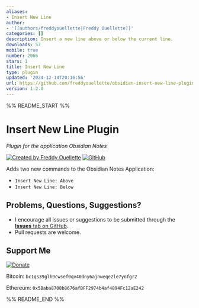 ```yaml
---
aliases:
- Insert New Line
author:
- '[[authors/freddyouellette|Freddy Ouellette]]'
categories: []
description: Insert a new line above or below the current line.
downloads: 57
mobile: true
number: 2066
stars: 1
title: Insert New Line
type: plugin
updated: '2024-12-14T20:16:56'
url: https://github.com/freddyouellette/obsidian-insert-new-line-plugin
version: 1.2.0
---
```


%% README_START %%

# Insert New Line Plugin
*Plugin for the application Obsidian Notes*

[![Created by Freddy Ouellette](https://img.shields.io/badge/Created%20by%20Freddy%20Ouellette-gray)](https://freddyouellette.com) [![GitHub](https://img.shields.io/badge/GitHub-black?logo=github)](https://github.com/freddyouellette/obsidian-insert-new-line-plugin)

Adds two new commands to the Obsidian Notes Application:
  * `Insert New Line: Above`
  * `Insert New Line: Below`

## Problems, Questions, Suggestions? 
* I encourage all issues or suggestions to be submitted through the [**Issues** tab on GitHub](https://github.com/freddyouellette/obsidian-insert-new-line-plugin/issues).
* Pull requests are welcome.

## Support Me
[![Donate](https://img.shields.io/badge/Donate-fec133?logo=paypal)](https://www.paypal.com/donate/?hosted_button_id=3PJ9XD363CC5E)

Bitcoin: `bc1qs39glh9cwsef0qv40dny6ajnweqe2le7ynfgr2`

Ethereum: `0x5Baba8708b8676afBFF2974b4af4894Fc12aE242`

%% README_END %%